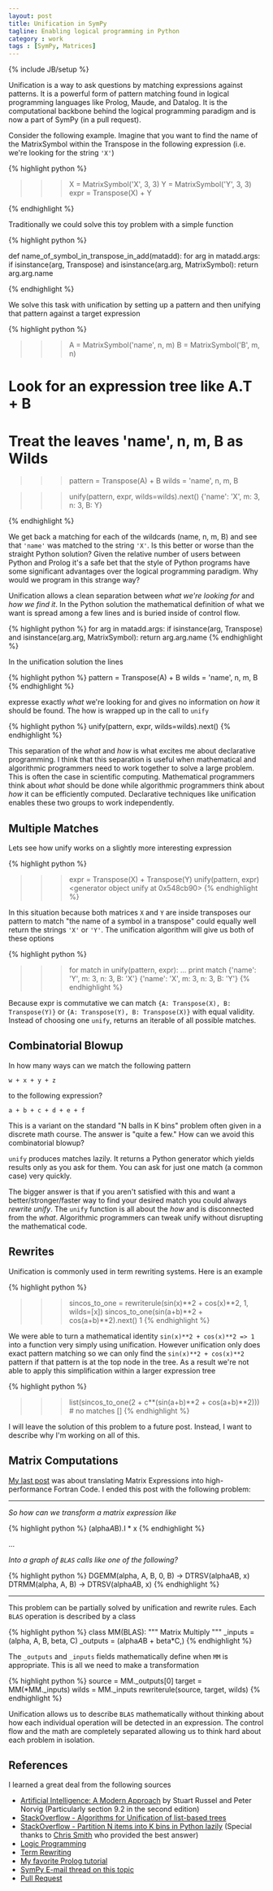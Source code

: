 ```yaml
---
layout: post
title: Unification in SymPy
tagline: Enabling logical programming in Python
category : work 
tags : [SymPy, Matrices]
---
```

{% include JB/setup %}

Unification is a way to ask questions by matching expressions against patterns. It is a powerful form of pattern matching found in logical programming languages like Prolog, Maude, and Datalog. It is the computational backbone behind the logical programming paradigm and is now a part of SymPy (in a pull request).

Consider the following example. Imagine that you want to find the name of the MatrixSymbol within the Transpose in the following expression (i.e. we're looking for the string `'X'`)

{% highlight python %}

>>> X = MatrixSymbol('X', 3, 3)
>>> Y = MatrixSymbol('Y', 3, 3)
>>> expr = Transpose(X) + Y

{% endhighlight %}

Traditionally we could solve this toy problem with a simple function

{% highlight python %}

def name_of_symbol_in_transpose_in_add(matadd):
    for arg in matadd.args:
        if isinstance(arg, Transpose) and isinstance(arg.arg, MatrixSymbol):
            return arg.arg.name

{% endhighlight %}

We solve this task with unification by setting up a pattern and then unifying that pattern against a target expression

{% highlight python %}

>>> A = MatrixSymbol('name', n, m)
>>> B = MatrixSymbol('B', m, n)
# Look for an expression tree like A.T + B
# Treat the leaves 'name', n, m, B as Wilds
>>> pattern = Transpose(A) + B
>>> wilds = 'name', n, m, B

>>> unify(pattern, expr, wilds=wilds).next()
{'name': 'X', m: 3, n: 3, B: Y}

{% endhighlight %}

We get back a matching for each of the wildcards (name, n, m, B) and see that `'name'` was matched to the string `'X'`. Is this better or worse than the straight Python solution? Given the relative number of users between Python and Prolog it's a safe bet that the style of Python programs have some significant advantages over the logical programming paradigm. Why would we program in this strange way?

Unification allows a clean separation between *what we're looking for* and *how we find it*. In the Python solution the mathematical definition of what we want is spread among a few lines and is buried inside of control flow. 

{% highlight python %}
for arg in matadd.args:
    if isinstance(arg, Transpose) and isinstance(arg.arg, MatrixSymbol):
        return arg.arg.name
{% endhighlight %}

In the unification solution the lines

{% highlight python %}
pattern = Transpose(A) + B
wilds = 'name', n, m, B
{% endhighlight %}

expresse exactly *what* we're looking for and gives no information on *how* it should be found. The how is wrapped up in the call to `unify`

{% highlight python %}
unify(pattern, expr, wilds=wilds).next()
{% endhighlight %}

This separation of the *what* and *how* is what excites me about declarative programming. I think that this separation is useful when mathematical and algorithmic programmers need to work together to solve a large problem. This is often the case in scientific computing. Mathematical programmers think about *what* should be done while algorithmic programmers think about *how* it can be efficiently computed. Declarative techniques like unification enables these two groups to work independently.

Multiple Matches
----------------

Lets see how unify works on a slightly more interesting expression

{% highlight python %}
>>> expr = Transpose(X) + Transpose(Y)
>>> unify(pattern, expr)
<generator object unify at 0x548cb90>
{% endhighlight %}

In this situation because both matrices `X` and `Y` are inside transposes our pattern to match "the name of a symbol in a transpose" could equally well return the strings `'X'` or `'Y'`. The unification algorithm will give us both of these options

{% highlight python %}
>>> for match in unify(pattern, expr): 
...    print match
{'name': 'Y', m: 3, n: 3, B: 'X'}
{'name': 'X', m: 3, n: 3, B: 'Y'}
{% endhighlight %}

Because expr is commutative we can match `{A: Transpose(X), B: Transpose(Y)}` or `{A: Transpose(Y), B: Transpose(X)}` with equal validity. Instead of choosing one `unify`, returns an iterable of all possible matches.

Combinatorial Blowup
--------------------

In how many ways can we match the following pattern

    w + x + y + z

to the following expression?

    a + b + c + d + e + f

This is a variant on the standard "N balls in K bins" problem often given in a discrete math course. The answer is "quite a few." How can we avoid this combinatorial blowup?

`unify` produces matches lazily. It returns a Python generator which yields results only as you ask for them. You can ask for just one match (a common case) very quickly.

The bigger answer is that if you aren't satisfied with this and want a better/stronger/faster way to find your desired match you could always *rewrite unify*. The `unify` function is all about the *how* and is disconnected from the *what*. Algorithmic programmers can tweak unify without disrupting the mathematical code.

Rewrites
--------

Unification is commonly used in term rewriting systems. Here is an example

{% highlight python %}
>>> sincos_to_one = rewriterule(sin(x)**2 + cos(x)**2, 1, wilds=[x])
>>> sincos_to_one(sin(a+b)**2 + cos(a+b)**2).next()
1
{% endhighlight %}

We were able to turn a mathematical identity `sin(x)**2 + cos(x)**2 => 1` into a function very simply using unification. However unification only does exact pattern matching so we can only find the `sin(x)**2 + cos(x)**2` pattern if that pattern is at the top node in the tree. As a result we're not able to apply this simplification within a larger expression tree


{% highlight python %}
>>> list(sincos_to_one(2 + c**(sin(a+b)**2 + cos(a+b)**2))) # no matches
[]
{% endhighlight %}

I will leave the solution of this problem to a future post. Instead, I want to describe why I'm working on all of this. 

Matrix Computations
-------------------

[My last post](http://matthewrocklin.com/blog/work/2012/10/29/Matrix-Computations/) was about translating Matrix Expressions into high-performance Fortran Code. I ended this post with the following problem:


* * * * * * * * * * * * * * * * * * * * * * * * * * * * * * * * * * * * 

*So how can we transform a matrix expression like*
    
{% highlight python %}
(alpha*A*B).I * x
{% endhighlight %}

...

*Into a graph of `BLAS` calls like one of the following?*

{% highlight python %}
DGEMM(alpha, A, B, 0, B) -> DTRSV(alpha*A*B, x)
DTRMM(alpha, A, B)       -> DTRSV(alpha*A*B, x)
{% endhighlight %}

* * * * * * * * * * * * * * * * * * * * * * * * * * * * * * * * * * * * 

This problem can be partially solved by unification and rewrite rules. Each `BLAS` operation is described by a class

{% highlight python %}
class MM(BLAS):
    """ Matrix Multiply """
    _inputs   = (alpha, A, B, beta, C)
    _outputs  = (alpha*A*B + beta*C,)
{% endhighlight %}

The `_outputs` and `_inputs` fields mathematically define when `MM` is appropriate. This is all we need to make a transformation

{% highlight python %}
source = MM._outputs[0]
target = MM(*MM._inputs)
wilds  = MM._inputs
rewriterule(source, target, wilds)
{% endhighlight %}

Unification allows us to describe `BLAS` mathematically without thinking about
how each individual operation will be detected in an expression. The control
flow and the math are completely separated allowing us to think hard about each
problem in isolation.

References
----------

I learned a great deal from the following sources

*   [Artificial Intelligence: A Modern Approach](http://aima.cs.berkeley.edu/) by Stuart Russel and Peter Norvig (Particularly section 9.2 in the second edition)
*   [StackOverflow - Algorithms for Unification of list-based trees](http://stackoverflow.com/questions/13092092/algorithms-for-unification-of-list-based-trees)
*   [StackOverflow - Partition N items into K bins in Python lazily](http://stackoverflow.com/questions/13131491/partition-n-items-into-k-bins-in-python-lazily) (Special thanks to [Chris Smith](https://github.com/smichr) who provided the best answer)
*   [Logic Programming](http://en.wikipedia.org/wiki/Logic_programming)
*   [Term Rewriting](http://en.wikipedia.org/wiki/Term_rewriting)
*   [My favorite Prolog tutorial](http://www.learnprolognow.org/)
*   [SymPy E-mail thread on this topic](http://goo.gl/ZqVHJ)
*   [Pull Request](https://github.com/sympy/sympy/pull/1633)
